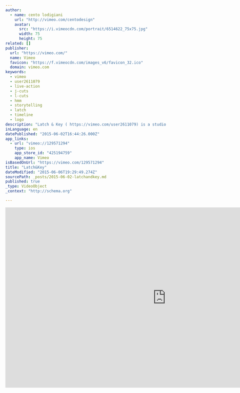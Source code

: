 ```yaml
---
author:
  - name: cento lodigiani
    url: "http://vimeo.com/centodesign"
    avatar:
      src: "https://i.vimeocdn.com/portrait/6514622_75x75.jpg"
      width: 75
      height: 75
related: []
publisher:
  url: "https://vimeo.com/"
  name: Vimeo
  favicon: "https://f.vimeocdn.com/images_v6/favicon_32.ico"
  domain: vimeo.com
keywords:
  - vimeo
  - user2611079
  - live-action
  - j-cuts
  - l-cuts
  - hmm
  - storytelling
  - latch
  - timeline
  - logo
description: "Latch & Key ( https://vimeo.com/user2611079) is a studio collective that specializes in sound design, visual effects and live-action storytelling. I've been recently asked to collaborate with them to create this logo animation."
inLanguage: en
datePublished: "2015-06-02T16:44:26.000Z"
app_links:
  - url: "vimeo://129571294"
    type: ios
    app_store_id: "425194759"
    app_name: Vimeo
isBasedOnUrl: "https://vimeo.com/129571294"
title: "Latch&Key"
dateModified: "2015-06-06T19:29:49.274Z"
sourcePath: _posts/2015-06-02-latchandkey.md
published: true
_type: VideoObject
_context: "http://schema.org"

---
```

<iframe src="https://cdn.embedly.com/widgets/media.html?src=https%3A%2F%2Fplayer.vimeo.com%2Fvideo%2F129571294&amp;url=https%3A%2F%2Fvimeo.com%2F129571294&amp;image=http%3A%2F%2Fi.vimeocdn.com%2Fvideo%2F521106085_1280.jpg&amp;key=b7d04c9b404c499eba89ee7072e1c4f7&amp;type=text%2Fhtml&amp;schema=vimeo" width="1000" height="563" scrolling="no" frameborder="0" allowfullscreen="allowfullscreen" style=""></iframe>
